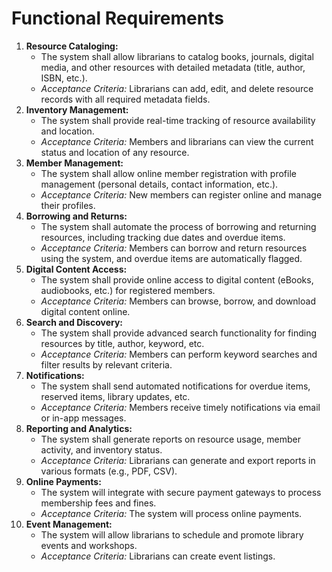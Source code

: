 # Functional Requirements

1.  **Resource Cataloging:**
    * The system shall allow librarians to catalog books, journals, digital media, and other resources with detailed metadata (title, author, ISBN, etc.).
    * *Acceptance Criteria:* Librarians can add, edit, and delete resource records with all required metadata fields.
2.  **Inventory Management:**
    * The system shall provide real-time tracking of resource availability and location.
    * *Acceptance Criteria:* Members and librarians can view the current status and location of any resource.
3.  **Member Management:**
    * The system shall allow online member registration with profile management (personal details, contact information, etc.).
    * *Acceptance Criteria:* New members can register online and manage their profiles.
4.  **Borrowing and Returns:**
    * The system shall automate the process of borrowing and returning resources, including tracking due dates and overdue items.
    * *Acceptance Criteria:* Members can borrow and return resources using the system, and overdue items are automatically flagged.
5.  **Digital Content Access:**
    * The system shall provide online access to digital content (eBooks, audiobooks, etc.) for registered members.
    * *Acceptance Criteria:* Members can browse, borrow, and download digital content online.
6.  **Search and Discovery:**
    * The system shall provide advanced search functionality for finding resources by title, author, keyword, etc.
    * *Acceptance Criteria:* Members can perform keyword searches and filter results by relevant criteria.
7.  **Notifications:**
    * The system shall send automated notifications for overdue items, reserved items, library updates, etc.
    * *Acceptance Criteria:* Members receive timely notifications via email or in-app messages.
8.  **Reporting and Analytics:**
    * The system shall generate reports on resource usage, member activity, and inventory status.
    * *Acceptance Criteria:* Librarians can generate and export reports in various formats (e.g., PDF, CSV).
9.  **Online Payments:**
    * The system will integrate with secure payment gateways to process membership fees and fines.
    * *Acceptance Criteria:* The system will process online payments.
10. **Event Management:**
    * The system will allow librarians to schedule and promote library events and workshops.
    * *Acceptance Criteria:* Librarians can create event listings.